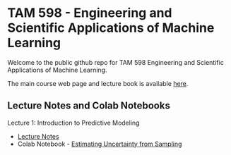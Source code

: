 # TAM 598 - Engineering and Scientific Applications of Machine Learning 

Welcome to the public github repo for TAM 598 Engineering and Scientific Applications of Machine Learning. 

The main course web page and lecture book is available [here](https://elifleaf.github.io/intro-scientific-ml/index.html).

## Lecture Notes and Colab Notebooks 

Lecture 1: Introduction to Predictive Modeling 
+ [Lecture Notes]()
+ Colab Notebook - [Estimating Uncertainty from Sampling](https://drive.google.com/drive/folders/1-jY0rcE4DyNTnxumNOndAKIA2ZXIt2Ac)  


